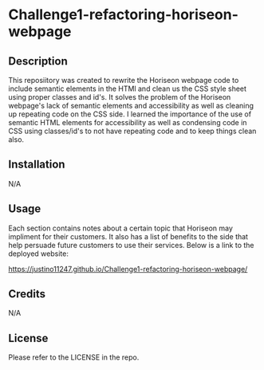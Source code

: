 # Challenge1-refactoring-horiseon-webpage

## Description 

This reposiitory was created to rewrite the Horiseon webpage code to include semantic elements in the HTMl and clean us the CSS style sheet using proper classes and id's. It solves the problem of the Horiseon webpage's lack of semantic elements and accessibility as well as cleaning up repeating code on the CSS side. I learned the importance of the use of semantic HTML elements for accessibility as well as condensing code in CSS using classes/id's to not have repeating code and to keep things clean also.


## Installation

N/A

## Usage

Each section contains notes about a certain topic that Horiseon may impliment for their customers. It also has a list of benefits to the side that help persuade future customers to use their services. Below is a link to the deployed website:

https://justino11247.github.io/Challenge1-refactoring-horiseon-webpage/

## Credits

N/A

## License

Please refer to the LICENSE in the repo.
